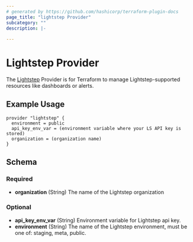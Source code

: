 ```yaml
---
# generated by https://github.com/hashicorp/terraform-plugin-docs
page_title: "lightstep Provider"
subcategory: ""
description: |-
  
---
```


# Lightstep Provider

The [Lightstep](https://lightstep.com) Provider is for Terraform to manage Lightstep-supported resources like dashboards or alerts.

## Example Usage

```
provider "lightstep" {
  environment = public
  api_key_env_var = (environment variable where your LS API key is stored)
  organization = (organization name)
}
```

<!-- schema generated by tfplugindocs -->
## Schema

### Required

- **organization** (String) The name of the Lightstep organization

### Optional

- **api_key_env_var** (String) Environment variable for Lightstep api key.
- **environment** (String) The name of the Lightstep environment, must be one of: staging, meta, public.
